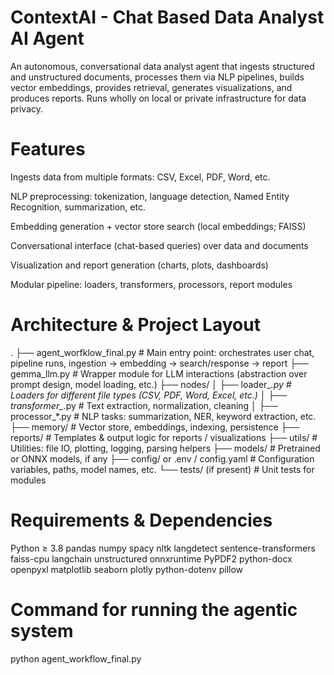 # ContextAI - Chat Based Data Analyst AI Agent
An autonomous, conversational data analyst agent that ingests structured and unstructured documents, processes them via NLP pipelines, builds vector embeddings, provides retrieval, generates visualizations, and produces reports. Runs wholly on local or private infrastructure for data privacy.

# Features

Ingests data from multiple formats: CSV, Excel, PDF, Word, etc.

NLP preprocessing: tokenization, language detection, Named Entity Recognition, summarization, etc.

Embedding generation + vector store search (local embeddings; FAISS)

Conversational interface (chat-based queries) over data and documents

Visualization and report generation (charts, plots, dashboards)

Modular pipeline: loaders, transformers, processors, report modules

# Architecture & Project Layout
.
├── agent_worfklow_final.py        # Main entry point: orchestrates user chat, pipeline runs, ingestion → embedding → search/response → report
├── gemma_llm.py                   # Wrapper module for LLM interactions (abstraction over prompt design, model loading, etc.)
├── nodes/
│   ├── loader_*.py                # Loaders for different file types (CSV, PDF, Word, Excel, etc.)
│   ├── transformer_*.py           # Text extraction, normalization, cleaning
│   ├── processor_*.py             # NLP tasks: summarization, NER, keyword extraction, etc.
├── memory/                        # Vector store, embeddings, indexing, persistence
├── reports/                       # Templates & output logic for reports / visualizations
├── utils/                         # Utilities: file IO, plotting, logging, parsing helpers
├── models/                        # Pretrained or ONNX models, if any
├── config/ or .env / config.yaml  # Configuration variables, paths, model names, etc.
└── tests/ (if present)            # Unit tests for modules

# Requirements & Dependencies
Python ≥ 3.8
pandas
numpy
spacy
nltk
langdetect
sentence-transformers
faiss-cpu
langchain
unstructured
onnxruntime
PyPDF2
python-docx
openpyxl
matplotlib
seaborn
plotly
python-dotenv
pillow

# Command for running the agentic system 
python agent_workflow_final.py 
